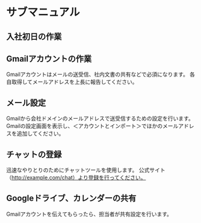 # サブマニュアル
## 入社初日の作業
## Gmailアカウントの作業
Gmailアカウントはメールの送受信、社内文書の共有などで必須になります。
各自取得してメールアドレスを上長に報告してください。
## メール設定
Gmailから会社ドメインのメールアドレスで送受信するための設定を行います。
Gmailの設定画面を表示し、＜アカウントとインポート＞でほかのメールアドレスを追加してください。
## チャットの登録
迅速なやりとりのためにチャットツールを使用します。
公式サイト（http://example.com/chat）より登録を行ってください。
## Googleドライブ、カレンダーの共有
Gmailアカウントを伝えてもらったら、担当者が共有設定を行います。